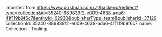 imported from https://www.postman.com/v1/backend/redirect?type=collection&id=35240-889839f2-e009-4638-ada6-41f119b9f6c7&entityId=62930&publisherType=team&publisherId=37129
collectionId: 35240-889839f2-e009-4638-ada6-41f119b9f6c7
name: Collection - Tooling